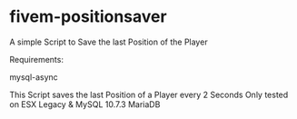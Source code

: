 # fivem-positionsaver
A simple Script to Save the last Position of the Player

Requirements:

mysql-async

This Script saves the last Position of a Player every 2 Seconds
Only tested on ESX Legacy & MySQL 10.7.3 MariaDB
